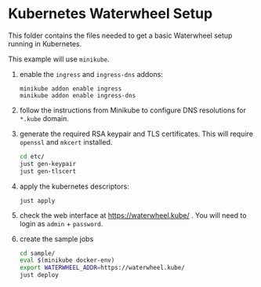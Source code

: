 Kubernetes Waterwheel Setup
===========================

This folder contains the files needed to get a basic Waterwheel setup 
running in Kubernetes.

This example will use `minikube`.

1. enable the `ingress` and `ingress-dns` addons:

   ```
   minikube addon enable ingress
   minikube addon enable ingress-dns
   ```

2. follow the instructions from Minikube to configure DNS resolutions
   for `*.kube` domain.

3. generate the required RSA keypair and TLS certificates.
   This will require `openssl` and `mkcert` installed.

   ```bash
   cd etc/
   just gen-keypair
   just gen-tlscert
   ```

4. apply the kubernetes descriptors:

   ``` 
   just apply
   ```

5. check the web interface at https://waterwheel.kube/ . You will need to 
   login as `admin` + `password`.

6. create the sample jobs

   ```bash
   cd sample/
   eval $(minikube docker-env)
   export WATERWHEEL_ADDR=https://waterwheel.kube/
   just deploy
   ```
